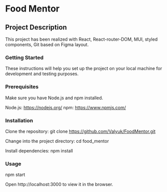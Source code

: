 # Food Mentor

## Project Description

This project has been realized with React, React-router-DOM, MUI, styled components, Git based on Figma layout.

### Getting Started

These instructions will help you set up the project on your local machine for development and testing purposes.

### Prerequisites

Make sure you have Node.js and npm installed.

Node.js: https://nodejs.org/ npm: https://www.npmjs.com/

### Installation

Clone the repository: git clone https://github.com/Valyuk/FoodMentor.git

Change into the project directory: cd food_mentor

Install dependencies: npm install

### Usage

npm start

Open http://localhost:3000 to view it in the browser.
